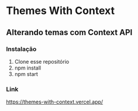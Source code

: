 # Themes With Context

## Alterando temas com Context API 

### Instalação

1. Clone esse repositório 
2. npm install
3. npm start

### Link 
https://themes-with-context.vercel.app/
